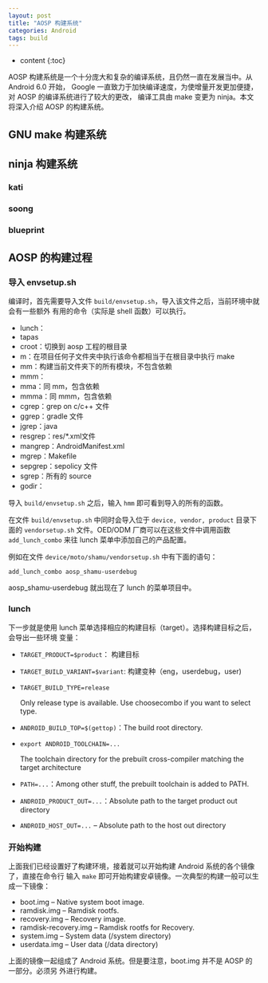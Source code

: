 ```yaml
---
layout: post
title: "AOSP 构建系统"
categories: Android
tags: build
---
```


* content
{:toc}

AOSP 构建系统是一个十分庞大和复杂的编译系统，且仍然一直在发展当中。从 Android 6.0 开始，
Google 一直致力于加快编译速度，为使增量开发更加便捷，对 AOSP 的编译系统进行了较大的更改，
编译工具由 make 变更为 ninja。本文将深入介绍 AOSP 的构建系统。



## GNU make 构建系统

## ninja 构建系统

### kati

### soong

### blueprint

## AOSP 的构建过程

### 导入 envsetup.sh

编译时，首先需要导入文件 `build/envsetup.sh`，导入该文件之后，当前环境中就会有一些额外
有用的命令（实际是 shell 函数）可以执行。

+ lunch：
+ tapas
+ croot：切换到 aosp 工程的根目录
+ m：在项目任何子文件夹中执行该命令都相当于在根目录中执行 make
+ mm：构建当前文件夹下的所有模块，不包含依赖
+ mmm：
+ mma：同 mm，包含依赖
+ mmma：同 mmm，包含依赖
+ cgrep：grep on c/c++ 文件
+ ggrep：gradle 文件
+ jgrep：java
+ resgrep：res/\*.xml文件
+ mangrep：AndroidManifest.xml
+ mgrep：Makefile
+ sepgrep：sepolicy 文件
+ sgrep：所有的 source 
+ godir：

导入 `build/envsetup.sh` 之后，输入 `hmm` 即可看到导入的所有的函数。

在文件 `build/envsetup.sh` 中同时会导入位于 `device, vendor, product` 目录下面的
`vendorsetup.sh` 文件。OED/ODM 厂商可以在这些文件中调用函数 `add_lunch_combo` 来往
lunch 菜单中添加自己的产品配置。

例如在文件 `device/moto/shamu/vendorsetup.sh` 中有下面的语句：

    add_lunch_combo aosp_shamu-userdebug

aosp_shamu-userdebug 就出现在了 lunch 的菜单项目中。

### lunch

下一步就是使用 lunch 菜单选择相应的构建目标（target）。选择构建目标之后，会导出一些环境
变量：

* `TARGET_PRODUCT=$product`： 构建目标
* `TARGET_BUILD_VARIANT=$variant`: 构建变种（eng，userdebug，user)
* `TARGET_BUILD_TYPE=release`

     Only release type is available. Use choosecombo if you want to select type.

* `ANDROID_BUILD_TOP=$(gettop)`：The build  root directory.
* `export ANDROID_TOOLCHAIN=...`

    The toolchain directory for the prebuilt cross-compiler matching the target
    architecture

* `PATH=...`：Among other stuff, the prebuilt toolchain is added to PATH.
* `ANDROID_PRODUCT_OUT=...`：Absolute path to the target product out directory
* `ANDROID_HOST_OUT=...` – Absolute path to the host out directory

### 开始构建

上面我们已经设置好了构建环境，接着就可以开始构建 Android 系统的各个镜像了，直接在命令行
输入 `make` 即可开始构建安卓镜像。一次典型的构建一般可以生成一下镜像：

* boot.img – Native system boot image.
* ramdisk.img – Ramdisk rootfs.
* recovery.img – Recovery image.
* ramdisk-recovery.img – Ramdisk rootfs for Recovery.
* system.img – System data (/system directory)
* userdata.img – User data (/data directory)

上面的镜像一起组成了 Android 系统。但是要注意，boot.img 并不是 AOSP 的 一部分。必须另
外进行构建。

